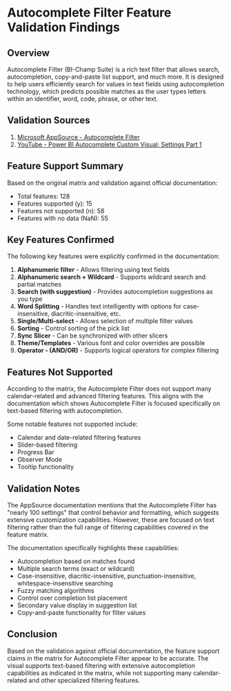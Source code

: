 # Autocomplete Filter Feature Validation Findings

## Overview

Autocomplete Filter (BI-Champ Suite) is a rich text filter that allows search, autocompletion, copy-and-paste list support, and much more. It is designed to help users efficiently search for values in text fields using autocompletion technology, which predicts possible matches as the user types letters within an identifier, word, code, phrase, or other text.

## Validation Sources

1. [Microsoft AppSource - Autocomplete Filter](https://appsource.microsoft.com/en-my/product/power-bi-visuals/codexenterprisesllc1687402101378.bichamp-autocompfilter)
2. [YouTube - Power BI Autocomplete Custom Visual: Settings Part 1](https://www.youtube.com/watch?v=jctEwEzghgQ)

## Feature Support Summary

Based on the original matrix and validation against official documentation:

- Total features: 128
- Features supported (y): 15
- Features not supported (n): 58
- Features with no data (NaN): 55

## Key Features Confirmed

The following key features were explicitly confirmed in the documentation:

1. **Alphanumeric filter** - Allows filtering using text fields
2. **Alphanumeric search + Wildcard** - Supports wildcard search and partial matches
3. **Search (with suggestion)** - Provides autocompletion suggestions as you type
4. **Word Splitting** - Handles text intelligently with options for case-insensitive, diacritic-insensitive, etc.
5. **Single/Multi-select** - Allows selection of multiple filter values
6. **Sorting** - Control sorting of the pick list
7. **Sync Slicer** - Can be synchronized with other slicers
8. **Theme/Templates** - Various font and color overrides are possible
9. **Operator - (AND/OR)** - Supports logical operators for complex filtering

## Features Not Supported

According to the matrix, the Autocomplete Filter does not support many calendar-related and advanced filtering features. This aligns with the documentation which shows Autocomplete Filter is focused specifically on text-based filtering with autocompletion.

Some notable features not supported include:

- Calendar and date-related filtering features
- Slider-based filtering
- Progress Bar
- Observer Mode
- Tooltip functionality

## Validation Notes

The AppSource documentation mentions that the Autocomplete Filter has "nearly 100 settings" that control behavior and formatting, which suggests extensive customization capabilities. However, these are focused on text filtering rather than the full range of filtering capabilities covered in the feature matrix.

The documentation specifically highlights these capabilities:
- Autocompletion based on matches found
- Multiple search terms (exact or wildcard)
- Case-insensitive, diacritic-insensitive, punctuation-insensitive, whitespace-insensitive searching
- Fuzzy matching algorithms
- Control over completion list placement
- Secondary value display in suggestion list
- Copy-and-paste functionality for filter values

## Conclusion

Based on the validation against official documentation, the feature support claims in the matrix for Autocomplete Filter appear to be accurate. The visual supports text-based filtering with extensive autocompletion capabilities as indicated in the matrix, while not supporting many calendar-related and other specialized filtering features.
